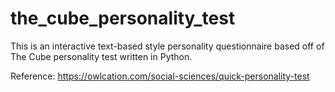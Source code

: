 # the_cube_personality_test
This is an interactive text-based style personality questionnaire based off of The Cube personality test written in Python.

Reference:
https://owlcation.com/social-sciences/quick-personality-test

